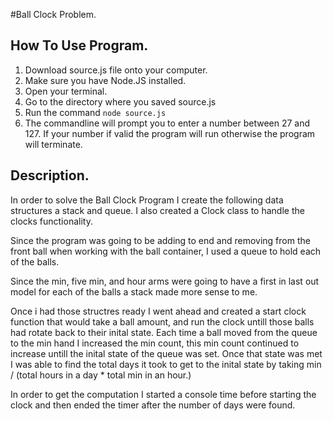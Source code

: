 #Ball Clock Problem.

## How To Use Program.
1. Download source.js file onto your computer.
2. Make sure you have Node.JS installed.
3. Open your terminal.
4. Go to the directory where you saved source.js
5. Run the command `node source.js`
6. The commandline will prompt you to enter a number between 27 and 127. If your number if valid the program will run otherwise the program will terminate.


## Description.

In order to solve the Ball Clock Program I create the following data structures a stack and queue. I also created a Clock class to handle the clocks functionality.

Since the program was going to be adding to end and removing from the front ball when working with the ball container, I used a queue to hold each of the balls.

Since the min, five min, and hour arms were going to have a first in last out model for each of the balls a stack made more sense to me.

Once i had those structres ready I went ahead and created a start clock function that would take a ball amount, and run the clock untill those balls had rotate back to their inital state. Each time a ball moved from the queue to the min hand I increased the min count, this min count continued to increase untill the inital state of the queue was set. Once that state was met I was able to find the total days it took to get to the inital state by taking min / (total hours in a day * total min in an hour.)

In order to get the computation I started a console time before starting the clock and then ended the timer after the number of days were found.